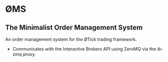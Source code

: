 # ØMS
## The Minimalist Order Management System

An order management system for the ØTick trading framework.

* Communicates with the Interactive Brokers API using ZeroMQ via the ib-zmq proxy.
